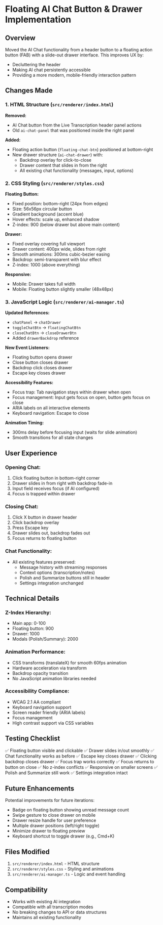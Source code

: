 # Floating AI Chat Button & Drawer Implementation

## Overview
Moved the AI Chat functionality from a header button to a floating action button (FAB) with a slide-out drawer interface. This improves UX by:
- Decluttering the header
- Making AI chat persistently accessible
- Providing a more modern, mobile-friendly interaction pattern

## Changes Made

### 1. HTML Structure (`src/renderer/index.html`)

**Removed:**
- AI Chat button from the Live Transcription header panel actions
- Old `ai-chat-panel` that was positioned inside the right panel

**Added:**
- Floating action button (`floating-chat-btn`) positioned at bottom-right
- New drawer structure (`ai-chat-drawer`) with:
  - Backdrop overlay for click-to-close
  - Drawer content that slides in from the right
  - All existing chat functionality (messages, input, options)

### 2. CSS Styling (`src/renderer/styles.css`)

**Floating Button:**
- Fixed position: bottom-right (24px from edges)
- Size: 56x56px circular button
- Gradient background (accent blue)
- Hover effects: scale up, enhanced shadow
- Z-index: 900 (below drawer but above main content)

**Drawer:**
- Fixed overlay covering full viewport
- Drawer content: 400px wide, slides from right
- Smooth animations: 300ms cubic-bezier easing
- Backdrop: semi-transparent with blur effect
- Z-index: 1000 (above everything)

**Responsive:**
- Mobile: Drawer takes full width
- Mobile: Floating button slightly smaller (48x48px)

### 3. JavaScript Logic (`src/renderer/ai-manager.ts`)

**Updated References:**
- `chatPanel` → `chatDrawer`
- `toggleChatBtn` → `floatingChatBtn`
- `closeChatBtn` → `closeDrawerBtn`
- Added `drawerBackdrop` reference

**New Event Listeners:**
- Floating button opens drawer
- Close button closes drawer
- Backdrop click closes drawer
- Escape key closes drawer

**Accessibility Features:**
- Focus trap: Tab navigation stays within drawer when open
- Focus management: Input gets focus on open, button gets focus on close
- ARIA labels on all interactive elements
- Keyboard navigation: Escape to close

**Animation Timing:**
- 300ms delay before focusing input (waits for slide animation)
- Smooth transitions for all state changes

## User Experience

### Opening Chat:
1. Click floating button in bottom-right corner
2. Drawer slides in from right with backdrop fade-in
3. Input field receives focus (if AI configured)
4. Focus is trapped within drawer

### Closing Chat:
1. Click X button in drawer header
2. Click backdrop overlay
3. Press Escape key
4. Drawer slides out, backdrop fades out
5. Focus returns to floating button

### Chat Functionality:
- All existing features preserved:
  - Message history with streaming responses
  - Context options (transcription/notes)
  - Polish and Summarize buttons still in header
  - Settings integration unchanged

## Technical Details

### Z-Index Hierarchy:
- Main app: 0-100
- Floating button: 900
- Drawer: 1000
- Modals (Polish/Summary): 2000

### Animation Performance:
- CSS transforms (translateX) for smooth 60fps animation
- Hardware acceleration via transform
- Backdrop opacity transition
- No JavaScript animation libraries needed

### Accessibility Compliance:
- WCAG 2.1 AA compliant
- Keyboard navigation support
- Screen reader friendly (ARIA labels)
- Focus management
- High contrast support via CSS variables

## Testing Checklist

✅ Floating button visible and clickable
✅ Drawer slides in/out smoothly
✅ Chat functionality works as before
✅ Escape key closes drawer
✅ Clicking backdrop closes drawer
✅ Focus trap works correctly
✅ Focus returns to button on close
✅ No z-index conflicts
✅ Responsive on smaller screens
✅ Polish and Summarize still work
✅ Settings integration intact

## Future Enhancements

Potential improvements for future iterations:
- Badge on floating button showing unread message count
- Swipe gesture to close drawer on mobile
- Drawer resize handle for user preference
- Multiple drawer positions (left/right toggle)
- Minimize drawer to floating preview
- Keyboard shortcut to toggle drawer (e.g., Cmd+K)

## Files Modified

1. `src/renderer/index.html` - HTML structure
2. `src/renderer/styles.css` - Styling and animations
3. `src/renderer/ai-manager.ts` - Logic and event handling

## Compatibility

- Works with existing AI integration
- Compatible with all transcription modes
- No breaking changes to API or data structures
- Maintains all existing functionality
